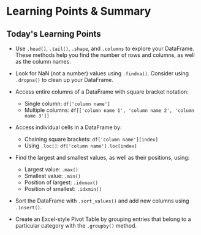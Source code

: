 # Learning Points & Summary

## Today's Learning Points

- Use `.head()`, `.tail()`, `.shape`, and `.columns` to explore your DataFrame. These methods help you find the number of rows and columns, as well as the column names.

- Look for NaN (not a number) values using `.findna()`. Consider using `.dropna()` to clean up your DataFrame.

- Access entire columns of a DataFrame with square bracket notation:
  - Single column: `df['column name']`
  - Multiple columns: `df[['column name 1', 'column name 2', 'column name 3']]`

- Access individual cells in a DataFrame by:
  - Chaining square brackets: `df['column name'][index]`
  - Using `.loc[]`: `df['column name'].loc[index]`

- Find the largest and smallest values, as well as their positions, using:
  - Largest value: `.max()`
  - Smallest value: `.min()`
  - Position of largest: `.idxmax()`
  - Position of smallest: `.idxmin()`

- Sort the DataFrame with `.sort_values()` and add new columns using `.insert()`.

- Create an Excel-style Pivot Table by grouping entries that belong to a particular category with the `.groupby()` method.
